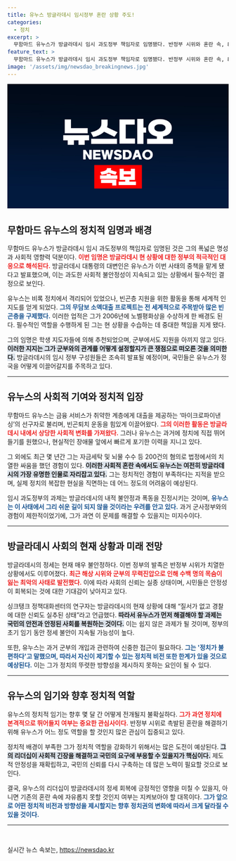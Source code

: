 ```yaml
---
title: 유누스 방글라데시 임시정부 혼란 상황 주도!
categories:
  - 정치
excerpt: >
  무함마드 유누스가 방글라데시 임시 과도정부 책임자로 임명됐다. 반정부 시위와 혼란 속, 84세의 그가 정치에 발을 내디딜지 주목된다. 과연 안정 정착의 키를 쥐게 될 것인가?
feature_text: >
  무함마드 유누스가 방글라데시 임시 과도정부 책임자로 임명됐다. 반정부 시위와 혼란 속, 84세의 그가 정치에 발을 내디딜지 주목된다. 과연 안정 정착의 키를 쥐게 될 것인가?
image: '/assets/img/newsdao_breakingnews.jpg'
---
```


<p><img src="/assets/img/newsdao_breakingnews.jpg" alt="cryptoinkorea 속보" /></p>

<h2 data-ke-size="size26">무함마드 유누스의 정치적 임명과 배경</h2>

<p data-ke-size="size16">무함마드 유누스가 방글라데시 임시 과도정부의 책임자로 임명된 것은 그의 폭넓은 명성과 사회적 영향력 덕분이다. <b><span style="color: #ee2323;">이번 임명은 방글라데시 현 상황에 대한 정부의 적극적인 대응으로 해석된다.</span></b> 방글라데시 대통령의 대변인은 유누스가 이번 사태의 중책을 맡게 됐다고 발표했으며, 이는 과도한 사회적 불안정성이 지속되고 있는 상황에서 필수적인 결정으로 보인다.</p>

<p data-ke-size="size16">유누스는 비록 정치에서 격리되어 있었으나, 빈곤층 지원을 위한 활동을 통해 세계적 인지도를 얻게 되었다. <b><span style="color: #1a5490;">그의 무담보 소액대출 프로젝트는 전 세계적으로 주목받아 많은 빈곤층을 구제했다.</span></b> 이러한 업적은 그가 2006년에 노벨평화상을 수상하게 한 배경도 된다. 필수적인 역할을 수행하게 된 그는 현 상황을 수습하는 데 중대한 책임을 지게 됐다.</p>

<p data-ke-size="size16">그의 임명은 학생 지도자들에 의해 추천되었으며, 군부에서도 지원을 아끼지 않고 있다. <b><span style="background-color: #21538527;">이러한 지지는 그가 군부와의 관계를 어떻게 설정할지가 큰 쟁점으로 떠오른 것을 의미한다.</span></b> 방글라데시의 임시 정부 구성원들은 조속히 발표될 예정이며, 국민들은 유누스가 정국을 어떻게 이끌어갈지를 주목하고 있다.</p>

<hr>

<h2 data-ke-size="size26">유누스의 사회적 기여와 정치적 입장</h2>

<p data-ke-size="size16">무함마드 유누스는 금융 서비스가 취약한 계층에게 대출을 제공하는 ‘마이크로파이낸싱’의 선구자로 불리며, 빈곤퇴치 운동을 힘있게 이끌어왔다. <b><span style="color: #ee2323;">그의 이러한 활동은 방글라데시 내에서 상당한 사회적 변화를 가져왔다.</span></b> 그러나 유누스는 과거에 정치에 직접 뛰어들기를 원했으나, 현실적인 장애물 앞에서 빠르게 포기한 이력을 지니고 있다.</p>

<p data-ke-size="size16">그 외에도 최근 몇 년간 그는 자금세탁 및 뇌물 수수 등 200건의 혐의로 법정에서의 치열한 싸움을 했던 경험이 있다. <b><span style="background-color: #21538527;">이러한 사회적 혼란 속에서도 유누스는 여전히 방글라데시의 가장 유명한 인물로 자리잡고 있다.</span></b> 그는 정치적인 경험이 부족하다는 지적을 받으며, 실제 정치의 복잡한 현실을 직면하는 데 어느 정도의 어려움이 예상된다.</p>

<p data-ke-size="size16">임시 과도정부의 과제는 방글라데시의 내적 불안정과 폭동을 진정시키는 것이며, <b><span style="color: #1a5490;">유누스는 이 사태에서 그리 쉬운 길이 되지 않을 것이라는 우려를 안고 있다.</span></b> 과거 군사정부와의 경험이 제한적이었기에, 그가 과연 이 문제를 해결할 수 있을지는 미지수이다.</p>

<hr>

<h2 data-ke-size="size26">방글라데시 사회의 현재 상황과 미래 전망</h2>

<p data-ke-size="size16">방글라데시의 정세는 현재 매우 불안정하다. 이번 정부의 발족은 반정부 시위가 치열한 상황에서도 이루어졌다. <b><span style="color: #ee2323;">최근 해상 시위와 군부의 무력진압으로 인해 수백 명의 목숨이 잃는 최악의 사태로 발전했다.</span></b> 이에 따라 사회의 신뢰는 실종 상태이며, 시민들은 안정성이 회복되는 것에 대한 기대감이 낮아지고 있다.</p>

<p data-ke-size="size16">싱크탱크 정책대화센터의 연구자는 방글라데시의 현재 상황에 대해 “질서가 없고 경찰에 대한 신뢰도 실추된 상태”라고 언급했다. <b><span style="background-color: #21538527;">따라서 유누스가 먼저 해결해야 할 과제는 국민의 안전과 안정된 사회를 복원하는 것이다.</span></b> 이는 쉽지 않은 과제가 될 것이며, 정부의 초기 임기 동안 정세 불안이 지속될 가능성이 높다.</p>

<p data-ke-size="size16">또한, 유누스는 과거 군부의 개입과 관련하여 신중한 접근이 필요하다. <b><span style="color: #1a5490;">그는 '정치가 불편하다'고 말했으며, 따라서 자신이 제기할 수 있는 정치적 비전 또한 한계가 있을 것으로 예상된다.</span></b> 이는 그가 정치의 뚜렷한 방향성을 제시하지 못하는 요인이 될 수 있다.</p>

<hr>

<h2 data-ke-size="size26">유누스의 임기와 향후 정치적 역할</h2>

<p data-ke-size="size16">유누스의 정치적 임기는 향후 몇 달 간 어떻게 전개될지 불확실하다. <b><span style="color: #ee2323;">그가 과연 정치에 본격적으로 뛰어들지 여부는 중요한 관심사이다.</span></b> 반정부 시위로 촉발된 혼란을 해결하기 위해 유누스가 어느 정도 역할을 할 것인지 많은 관심이 집중되고 있다.</p>

<p data-ke-size="size16">정치적 배경이 부족한 그가 정치적 역할을 강화하기 위해서는 많은 도전이 예상된다. <b><span style="background-color: #21538527;">그의 리더십이 사회적 긴장을 해결하고 국민의 요구에 부응할 수 있을지가 핵심이다.</span></b> 제도적 안정성을 재확립하고, 국민의 신뢰를 다시 구축하는 데 많은 노력이 필요할 것으로 보인다.</p>

<p data-ke-size="size16">결국, 유누스의 리더십이 방글라데시의 정세 회복에 긍정적인 영향을 미칠 수 있을지, 아니면 기존의 혼란 속에 자유롭지 못할 것인지 여부는 지켜보아야 할 대목이다. <b><span style="color: #1a5490;">그가 앞으로 어떤 정치적 비전과 방향성을 제시할지는 향후 정치권의 변화에 따라서 크게 달라질 수 있을 것이다.</span></b></p>

<hr>

<p data-ke-size="size16">&nbsp;</p>
실시간 뉴스 속보는, <a href="https://newsdao.kr" rel="dofollow">https://newsdao.kr</a>


